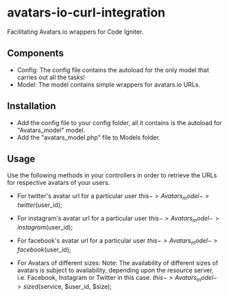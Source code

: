 avatars-io-curl-integration
===========================

Facilitating Avatars.io wrappers for Code Igniter.

Components
----------
- Config: The config file contains the autoload for the only model that carries out all the tasks!
- Model: The model contains simple wrappers for avatars.io URLs.

Installation
------------
- Add the config file to your config folder, all it contains is the autoload for "Avatars_model" model.
- Add the "avatars_model.php" file to Models folder.

Usage
-----

Use the following methods in your controllers in order to retrieve the URLs for respective avatars of your users.

- For twitter's avatar url for a particular user
$this->Avatars_model->twitter($user_id);

- For instagram's avatar url for a particular user
$this->Avatars_model->instagram($user_id);

- For facebook's avatar url for a particular user
$this->Avatars_model->facebook($user_id);

- For Avatars of different sizes:
Note: The availability of different sizes of avatars is subject to availability, depending upon the resource server, i.e. Facebook, Instagram or Twitter in this case.
$this->Avatars_model->sized($service, $user_id, $size);
